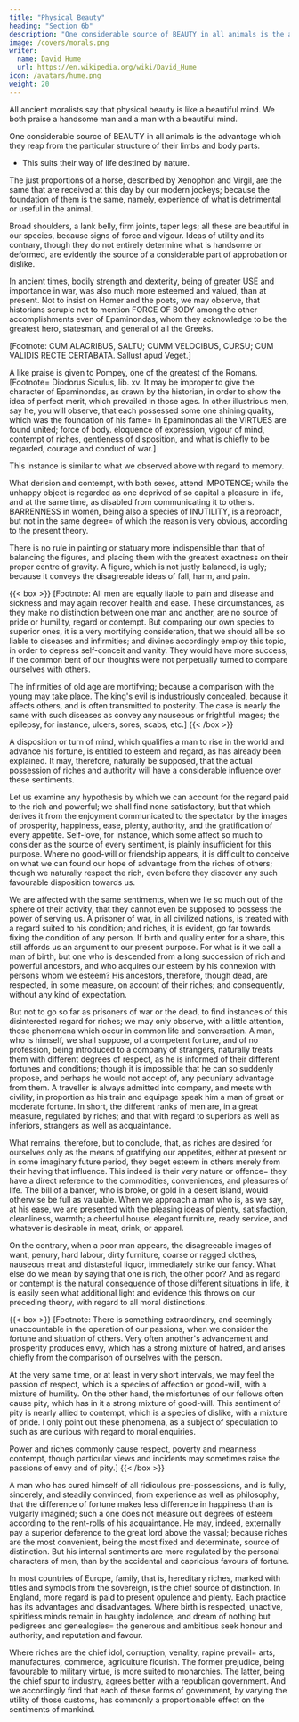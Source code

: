 ```yaml
---
title: "Physical Beauty"
heading: "Section 6b"
description: "One considerable source of BEAUTY in all animals is the advantage which they reap from the particular structure of their limbs and body parts"
image: /covers/morals.png
writer:
  name: David Hume
  url: https://en.wikipedia.org/wiki/David_Hume
icon: /avatars/hume.png
weight: 20
---
```






<!-- It may not be improper, in this place, to examine the influence of bodily endowments, and of the goods of fortune, over our sentiments of regard and esteem, and to consider whether these phenomena fortify or weaken the present theory.  -->


All ancient moralists say that physical beauty is like a beautiful mind. We both praise a handsome man and a man with a beautiful mind. 

<!-- It will naturally be expected, that the beauty of the body, as is supposed by , will be similar, in some respects, to that of the mind; and that every kind of esteem, which is paid to a man, will have something similar in its origin, whether it arise from his mental endowments, or from the situation of his exterior circumstances. -->

One considerable source of BEAUTY in all animals is the advantage which they reap from the particular structure of their limbs and body parts. 
- This suits their way of life destined by nature.

The just proportions of a horse, described by Xenophon and Virgil, are the same that are received at this day by our modern jockeys; because the foundation of them is the same, namely, experience of what is detrimental or useful in the animal.

Broad shoulders, a lank belly, firm joints, taper legs; all these are beautiful in our species, because signs of force and vigour. Ideas of utility and its contrary, though they do not entirely determine what is handsome or deformed, are evidently the source of a considerable part of approbation or dislike.

In ancient times, bodily strength and dexterity, being of greater USE and importance in war, was also much more esteemed and valued, than at present. Not to insist on Homer and the poets, we may observe, that historians scruple not to mention FORCE OF BODY among the other accomplishments even of Epaminondas, whom they acknowledge to be the greatest hero, statesman, and general of all the Greeks. 

[Footnote: CUM ALACRIBUS, SALTU; CUMM VELOCIBUS, CURSU; CUM VALIDIS RECTE CERTABATA. Sallust apud Veget.] 

A like praise is given to Pompey, one of the greatest of the Romans. [Footnote=  Diodorus Siculus, lib. xv. It may be improper to give the character of Epaminondas, as drawn by the historian, in order to show the idea of perfect merit, which prevailed in those ages. In other illustrious men, say he, you will observe, that each possessed some one shining quality, which was the foundation of his fame=  In Epaminondas all the VIRTUES are found united; force of body. eloquence of expression, vigour of mind, contempt of riches, gentleness of disposition, and what is chiefly to be regarded, courage and conduct of war.] 

This instance is similar to what we observed above with regard to memory.

What derision and contempt, with both sexes, attend IMPOTENCE; while the unhappy object is regarded as one deprived of so capital a pleasure in life, and at the same time, as disabled from communicating it to others. BARRENNESS in women, being also a species of INUTILITY, is a reproach, but not in the same degree=  of which the reason is very obvious, according to the present theory.

There is no rule in painting or statuary more indispensible than that of balancing the figures, and placing them with the greatest exactness on their proper centre of gravity. A figure, which is not justly balanced, is ugly; because it conveys the disagreeable ideas of fall, harm, and pain.


{{< box >}}
[Footnote: All men are equally liable to pain and disease and sickness and may again recover health and ease. These circumstances, as they make no distinction between one man and another, are no source of pride or humility, regard or contempt. But comparing our own species to superior ones, it is a very mortifying consideration, that we should all be so liable to diseases and infirmities; and divines accordingly employ this topic, in order to depress self-conceit and vanity. They would have more success, if the common bent of our thoughts were not perpetually turned to compare ourselves with others.

The infirmities of old age are mortifying; because a comparison with the young may take place. The king's evil is industriously concealed, because it affects others, and is often transmitted to posterity. The case is nearly the same with such diseases as convey any nauseous or frightful images; the epilepsy, for instance, ulcers, sores, scabs, etc.]
{{< /box >}}


A disposition or turn of mind, which qualifies a man to rise in the world and advance his fortune, is entitled to esteem and regard, as has already been explained. It may, therefore, naturally be supposed, that the actual possession of riches and authority will have a considerable influence over these sentiments.

Let us examine any hypothesis by which we can account for the regard paid to the rich and powerful; we shall find none satisfactory, but that which derives it from the enjoyment communicated to the spectator by the images of prosperity, happiness, ease, plenty, authority, and the gratification of every appetite. Self-love, for instance, which some affect so much to consider as the source of every sentiment, is plainly insufficient for this purpose. Where no good-will or friendship appears, it is difficult to conceive on what we can found our hope of advantage from the riches of others; though we naturally respect the rich, even before they discover any such favourable disposition towards us.

We are affected with the same sentiments, when we lie so much out of the sphere of their activity, that they cannot even be supposed to possess the power of serving us. A prisoner of war, in all civilized nations, is treated with a regard suited to his condition; and riches, it is evident, go far towards fixing the condition of any person. If birth and quality enter for a share, this still affords us an argument to our present purpose. For what is it we call a man of birth, but one who is descended from a long succession of rich and powerful ancestors, and who acquires our esteem by his connexion with persons whom we esteem? His ancestors, therefore, though dead, are respected, in some measure, on account of their riches; and consequently, without any kind of expectation.

But not to go so far as prisoners of war or the dead, to find instances of this disinterested regard for riches; we may only observe, with a little attention, those phenomena which occur in common life and conversation. A man, who is himself, we shall suppose, of a competent fortune, and of no profession, being introduced to a company of strangers, naturally treats them with different degrees of respect, as he is informed of their different fortunes and conditions; though it is impossible that he can so suddenly propose, and perhaps he would not accept of, any pecuniary advantage from them. A traveller is always admitted into company, and meets with civility, in proportion as his train and equipage speak him a man of great or moderate fortune. In short, the different ranks of men are, in a great measure, regulated by riches; and that with regard to superiors as well as inferiors, strangers as well as acquaintance.

What remains, therefore, but to conclude, that, as riches are desired for ourselves only as the means of gratifying our appetites, either at present or in some imaginary future period, they beget esteem in others merely from their having that influence. This indeed is their very nature or offence=  they have a direct reference to the commodities, conveniences, and pleasures of life. The bill of a banker, who is broke, or gold in a desert island, would otherwise be full as valuable. When we approach a man who is, as we say, at his ease, we are presented with the pleasing ideas of plenty, satisfaction, cleanliness, warmth; a cheerful house, elegant furniture, ready service, and whatever is desirable in meat, drink, or apparel. 

On the contrary, when a poor man appears, the disagreeable images of want, penury, hard labour, dirty furniture, coarse or ragged clothes, nauseous meat and distasteful liquor, immediately strike our fancy. What else do we mean by saying that one is rich, the other poor? And as regard or contempt is the natural consequence of those different situations in life, it is easily seen what additional light and evidence this throws on our preceding theory, with regard to all moral distinctions.



{{< box >}}
[Footnote: There is something extraordinary, and seemingly unaccountable in the operation of our passions, when we consider the fortune and situation of others. Very often another's advancement and prosperity produces envy, which has a strong mixture of hatred, and arises chiefly from the comparison of ourselves with the person. 

At the very same time, or at least in very short intervals, we may feel the passion of respect, which is a species of affection or good-will, with a mixture of humility. On the other hand, the misfortunes of our fellows often cause pity, which has in it a strong mixture of good-will. This sentiment of pity is nearly allied to contempt, which is a species of dislike, with a mixture of pride. I only point out these phenomena, as a subject of speculation to such as are curious with regard to moral enquiries. 

Power and riches commonly cause respect, poverty and meanness contempt, though particular views and incidents may sometimes raise the passions of envy and of pity.]
{{< /box >}}



A man who has cured himself of all ridiculous pre-possessions, and is fully, sincerely, and steadily convinced, from experience as well as philosophy, that the difference of fortune makes less difference in happiness than is vulgarly imagined; such a one does not measure out degrees of esteem according to the rent-rolls of his acquaintance. He may, indeed, externally pay a superior deference to the great lord above the vassal; because riches are the most convenient, being the most fixed and determinate, source of distinction. But his internal sentiments are more regulated by the personal characters of men, than by the accidental and capricious favours of fortune.

In most countries of Europe, family, that is, hereditary riches, marked with titles and symbols from the sovereign, is the chief source of distinction. In England, more regard is paid to present opulence and plenty. Each practice has its advantages and disadvantages. Where birth is respected, unactive, spiritless minds remain in haughty indolence, and dream of nothing but pedigrees and genealogies=  the generous and ambitious seek honour and authority, and reputation and favour. 

Where riches are the chief idol, corruption, venality, rapine prevail=  arts, manufactures, commerce, agriculture flourish. The former prejudice, being favourable to military virtue, is more suited to monarchies. The latter, being the chief spur to industry, agrees better with a republican government. And we accordingly find that each of these forms of government, by varying the utility of those customs, has commonly a proportionable effect on the sentiments of mankind.
